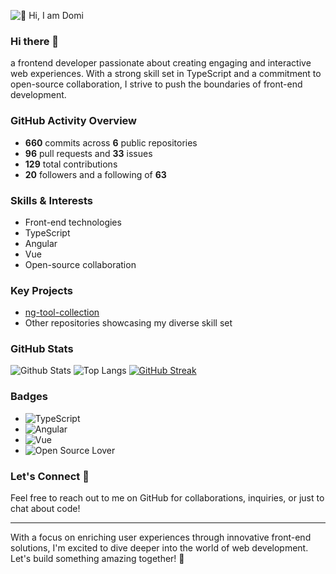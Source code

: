 ![👋 Hi, I am Domi](https://www.codecademy.com/resources/blog/wp-content/uploads/2022/12/What-Is-Pair-Programming--1.png)

### Hi there 👋
a frontend developer passionate about creating engaging and interactive web experiences. With a strong skill set in TypeScript and a commitment to open-source collaboration, I strive to push the boundaries of front-end development.

### GitHub Activity Overview
- **660** commits across **6** public repositories
- **96** pull requests and **33** issues
- **129** total contributions
- **20** followers and a following of **63**

### Skills & Interests
- Front-end technologies
- TypeScript
- Angular
- Vue
- Open-source collaboration

### Key Projects
- [ng-tool-collection](https://github.com/domideimel/ng-tool-collection)
- Other repositories showcasing my diverse skill set

### GitHub Stats
![Github Stats](https://github-readme-stats.vercel.app/api?username=domideimel)
![Top Langs](https://github-readme-stats.vercel.app/api/top-langs/?username=domideimel)
[![GitHub Streak](https://streak-stats.demolab.com/?user=domideimel)](https://git.io/streak-stats)

### Badges
- ![TypeScript](https://img.shields.io/badge/Language-TypeScript-blue)
- ![Angular](https://img.shields.io/badge/Framework-Angular-red)
- ![Vue](https://img.shields.io/badge/Framework-Vue-brightgreen)
- ![Open Source Lover](https://img.shields.io/badge/Open-Source%20Lover-orange)

### Let's Connect 🤝
Feel free to reach out to me on GitHub for collaborations, inquiries, or just to chat about code! 

---

With a focus on enriching user experiences through innovative front-end solutions, I'm excited to dive deeper into the world of web development. Let's build something amazing together! 🚀
